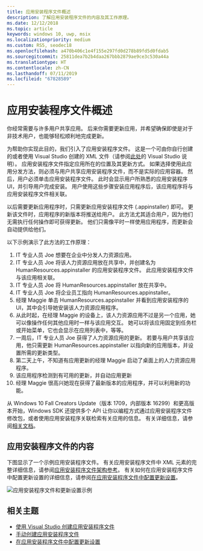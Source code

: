 ```yaml
---
title: 应用安装程序文件概述
description: 了解应用安装程序文件的内容及其工作原理。
ms.date: 12/12/2018
ms.topic: article
keywords: windows 10, uwp, msix
ms.localizationpriority: medium
ms.custom: RS5, seodec18
ms.openlocfilehash: a470b406c1e4f155e297fd0d278b89fd5d0fdab5
ms.sourcegitcommit: 25811dea7b2b4daa267bbb2879ae9ce3c530a44a
ms.translationtype: HT
ms.contentlocale: zh-CN
ms.lasthandoff: 07/11/2019
ms.locfileid: "67828589"
---
```

# <a name="app-installer-file-overview"></a>应用安装程序文件概述

你经常需要与许多用户共享应用。 后来你需要更新应用，并希望确保即使是对于非技术用户，也能够轻松顺利地完成更新。

为帮助你实现此目的，我们引入了应用安装程序文件。 这是一个可由你自行创建的或者使用 Visual Studio 创建的 XML 文件（请参阅[此处](create-appinstallerfile-vs.md)的 Visual Studio 说明）。 应用安装程序文件指定应用所在的位置及其更新方式。 如果选择使用此应用分发方法，则必须与用户共享应用安装程序文件，而不是实际的应用容器。 然后，用户必须单击应用安装程序文件。 此时会显示用户所熟悉的应用安装程序 UI，并引导用户完成安装。  用户使用这些步骤安装应用程序后，该应用程序将与应用安装程序文件相关联。  

以后需要更新应用程序时，只需更新应用安装程序文件 (.appinstaller) 即可。 更新该文件时，应用程序的新版本将推送给用户。 此方法尤其适合用户，因为他们无需执行任何操作即可获得更新。 他们只需像平时一样使用应用程序，而更新会自动提供给他们。

以下示例演示了此方法的工作原理：

1. IT 专业人员 Joe 想要在企业中分发人力资源应用。
2. IT 专业人员 Joe 将该人力资源应用放在共享中，并创建名为 HumanResources.appinstaller 的应用安装程序文件。 此应用安装程序文件与该应用相关联。
3. IT 专业人员 Joe 将 HumanResources.appinstaller 放在共享中。
4. IT 专业人员 Joe 将企业员工指向 HumanResources.appinstaller。
5. 经理 Maggie 单击 HumanResources.appinstaller 并看到应用安装程序的 UI，其中会引导她安装该人力资源应用程序。
6. 从此时起，在经理 Maggie 的设备上，该人力资源应用不过是另一个应用，她可以像操作任何其他应用时一样与该应用交互。 她可以将该应用固定到任务栏或开始菜单，它也会显示在应用列表中，等等。
7. 一周后，IT 专业人员 Joe 获得了人力资源应用的更新。 若要与用户共享该应用，他只需更新 HumanResources.appinstaller 以指向新的应用版本，并设置所需的更新类型。
8. 第二天上午，不知道有应用更新的经理 Maggie 启动了桌面上的人力资源应用程序。
9. 该应用程序检测到有可用的更新，并自动应用更新
10. 经理 Maggie 很高兴她现在获得了最新版本的应用程序，并可以利用新的功能。

从 Windows 10 Fall Creators Update（版本 1709，内部版本 16299）和更高版本开始，Windows SDK 还提供多个 API 让你以编程方式通过应用安装程序文件修改包，或者使用应用安装程序关联检索有关应用的信息。 有关详细信息，请参阅[相关文档](app-installer-documentation.md)。

## <a name="contents-of-the-app-installer-file"></a>应用安装程序文件的内容

下图显示了一个示例应用安装程序文件。 有关应用安装程序文件中 XML 元素的完整详细信息，请参阅[应用安装程序文件架构参考](https://docs.microsoft.com/uwp/schemas/appinstallerschema/schema-root)。 有关如何在应用安装程序文件中配置更新设置的详细信息，请参阅[在应用安装程序文件中配置更新设置](update-settings.md)。

![应用安装程序文件和更新设置示例](images/App-Installer-File-Update.png)

## <a name="related-topics"></a>相关主题

* [使用 Visual Studio 创建应用安装程序文件](create-appinstallerfile-vs.md)
* [手动创建应用安装程序文件](how-to-create-appinstaller-file.md)
* [在应用安装程序文件中配置更新设置](update-settings.md)
